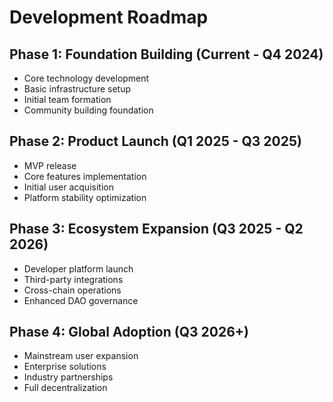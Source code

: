 # Development Roadmap

## Phase 1: Foundation Building (Current - Q4 2024)
- Core technology development
- Basic infrastructure setup
- Initial team formation
- Community building foundation

## Phase 2: Product Launch (Q1 2025 - Q3 2025)
- MVP release
- Core features implementation
- Initial user acquisition
- Platform stability optimization

## Phase 3: Ecosystem Expansion (Q3 2025 - Q2 2026)
- Developer platform launch
- Third-party integrations
- Cross-chain operations
- Enhanced DAO governance

## Phase 4: Global Adoption (Q3 2026+)
- Mainstream user expansion
- Enterprise solutions
- Industry partnerships
- Full decentralization 